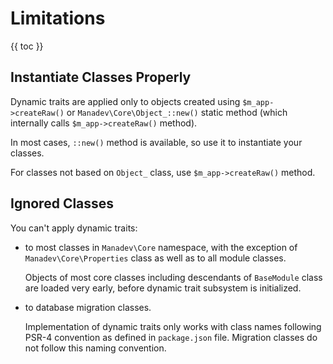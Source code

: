 # Limitations #

{{ toc }}

## Instantiate Classes Properly ##

Dynamic traits are applied only to objects created using `$m_app->createRaw()` or `Manadev\Core\Object_::new()` static method (which internally calls `$m_app->createRaw()` method).

In most cases, `::new()` method is available, so use it to instantiate your classes.

For classes not based on `Object_` class, use `$m_app->createRaw()` method. 

## Ignored Classes ##

You can't apply dynamic traits:

* to most classes in `Manadev\Core` namespace, with the exception of `Manadev\Core\Properties` class as well as to all module classes. 
 
	Objects of most core classes including descendants of `BaseModule` class are loaded very early, before dynamic trait subsystem is initialized.

* to database migration classes.

	Implementation of dynamic traits only works with class names following PSR-4 convention as defined in `package.json` file. Migration classes do not follow this naming convention. 
